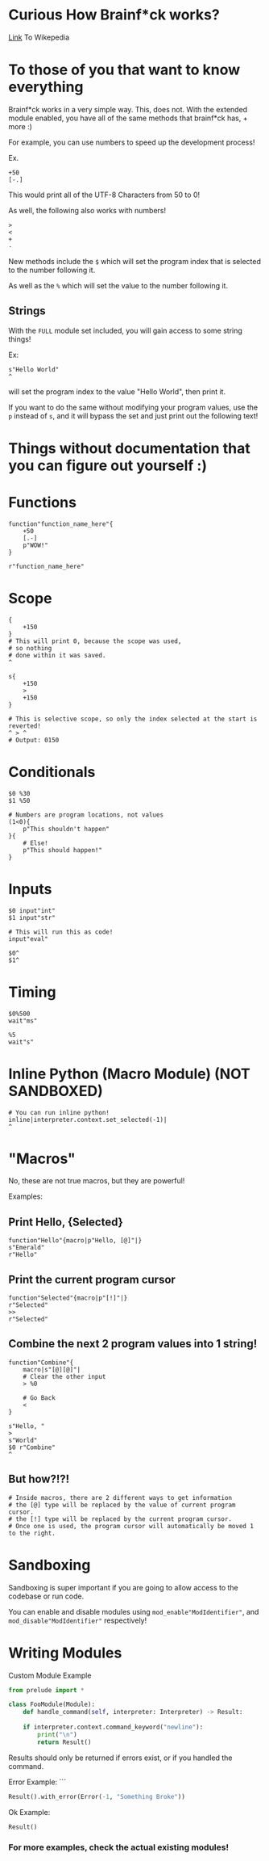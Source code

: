 
# Curious How Brainf\*ck works?
[Link](https://en.wikipedia.org/wiki/Brainfuck) To Wikepedia

# To those of you that want to know everything
Brainf\*ck works in a very simple way. This, does not. With the extended module enabled, 
you have all of the same methods that brainf\*ck has, + more :)

For example, you can use numbers to speed up the development process!

Ex.
```
+50
[-.]
```
This would print all of the UTF-8 Characters from 50 to 0!

As well, the following also works with numbers!
```
>
<
+
-
```

New methods include the `$` which will set the program index that is selected to the number following it.

As well as the `%` which will set the value to the number following it.

## Strings
With the `FULL` module set included, you will gain access to some string things!

Ex:
```
s"Hello World"
^
```
will set the program index to the value "Hello World", then print it.

If you want to do the same without modifying your program values, use the `p` instead of `s`, and it will bypass the set and just print out the following text!

# Things without documentation that you can figure out yourself :)
# Functions
```
function"function_name_here"{
	+50
	[.-]
	p"WOW!"
}

r"function_name_here"
```

# Scope
```
{
	+150
}
# This will print 0, because the scope was used, 
# so nothing 
# done within it was saved.
^
```

```
s{
	+150
	>
	+150
}

# This is selective scope, so only the index selected at the start is reverted!
^ > ^
# Output: 0150
```

# Conditionals
```
$0 %30
$1 %50

# Numbers are program locations, not values
(1<0){
	p"This shouldn't happen"
}{
	# Else!
	p"This should happen!"
}
```

# Inputs
```
$0 input"int"
$1 input"str"

# This will run this as code!
input"eval"

$0^
$1^
```

# Timing
```
$0%500
wait"ms"

%5
wait"s"
```

# Inline Python (Macro Module) (NOT SANDBOXED)
```
# You can run inline python!
inline|interpreter.context.set_selected(-1)|
^
```

# "Macros"
No, these are not true macros, but they are powerful!

Examples:

## Print Hello, {Selected}
```
function"Hello"{macro|p"Hello, [@]"|}
s"Emerald"
r"Hello"
```

## Print the current program cursor
```
function"Selected"{macro|p"[!]"|}
r"Selected"
>>
r"Selected"
```

## Combine the next 2 program values into 1 string!
```
function"Combine"{
	macro|s"[@][@]"|
	# Clear the other input
	> %0

	# Go Back
	<
}

s"Hello, "
>
s"World"
$0 r"Combine"
^
```

## But how?!?!
```
# Inside macros, there are 2 different ways to get information
# the [@] type will be replaced by the value of current program cursor.
# the [!] type will be replaced by the current program cursor.
# Once one is used, the program cursor will automatically be moved 1 to the right.
```

# Sandboxing
Sandboxing is super important if you are going to allow access to the codebase or run code.

You can enable and disable modules using `mod_enable"ModIdentifier"`, 
and `mod_disable"ModIdentifier"` respectively!

# Writing Modules

Custom Module Example
```python
from prelude import *

class FooModule(Module):
	def handle_command(self, interpreter: Interpreter) -> Result:
	
	if interpreter.context.command_keyword("newline"):
		print("\n")
		return Result()

```

Results should only be returned if errors exist, or if you handled the command.

Error Example: ```
```python
Result().with_error(Error(-1, "Something Broke"))
```

Ok Example:
```python
Result()
```

### For more examples, check the actual existing modules!
